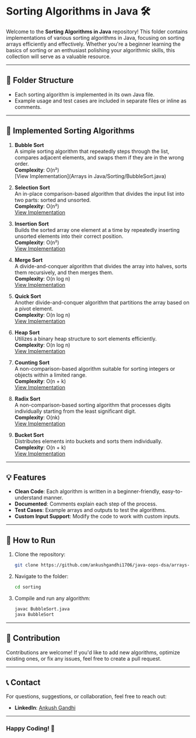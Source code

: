 # Sorting Algorithms in Java 🛠️

Welcome to the **Sorting Algorithms in Java** repository! This folder contains implementations of various sorting algorithms in Java, focusing on sorting arrays efficiently and effectively. Whether you're a beginner learning the basics of sorting or an enthusiast polishing your algorithmic skills, this collection will serve as a valuable resource.

---

## 📂 Folder Structure

- Each sorting algorithm is implemented in its own Java file.
- Example usage and test cases are included in separate files or inline as comments.

---

## 📜 Implemented Sorting Algorithms

1. **Bubble Sort**  
   A simple sorting algorithm that repeatedly steps through the list, compares adjacent elements, and swaps them if they are in the wrong order.  
   **Complexity**: O(n²)  
   [View Implementation](Arrays in Java/Sorting/BubbleSort.java)

2. **Selection Sort**  
   An in-place comparison-based algorithm that divides the input list into two parts: sorted and unsorted.  
   **Complexity**: O(n²)  
   [View Implementation]([link-to-file](https://github.com/ankushgandhi1706/Java-OOPS-DSA/blob/main/Arrays%20in%20Java/Sorting/BubbleSort.java))

3. **Insertion Sort**  
   Builds the sorted array one element at a time by repeatedly inserting unsorted elements into their correct position.  
   **Complexity**: O(n²)  
   [View Implementation](link-to-file)

4. **Merge Sort**  
   A divide-and-conquer algorithm that divides the array into halves, sorts them recursively, and then merges them.  
   **Complexity**: O(n log n)  
   [View Implementation](link-to-file)

5. **Quick Sort**  
   Another divide-and-conquer algorithm that partitions the array based on a pivot element.  
   **Complexity**: O(n log n)  
   [View Implementation](link-to-file)

6. **Heap Sort**  
   Utilizes a binary heap structure to sort elements efficiently.  
   **Complexity**: O(n log n)  
   [View Implementation](link-to-file)

7. **Counting Sort**  
   A non-comparison-based algorithm suitable for sorting integers or objects within a limited range.  
   **Complexity**: O(n + k)  
   [View Implementation](link-to-file)

8. **Radix Sort**  
   A non-comparison-based sorting algorithm that processes digits individually starting from the least significant digit.  
   **Complexity**: O(nk)  
   [View Implementation](link-to-file)

9. **Bucket Sort**  
   Distributes elements into buckets and sorts them individually.  
   **Complexity**: O(n + k)  
   [View Implementation](link-to-file)

---

## 💡 Features

- **Clean Code**: Each algorithm is written in a beginner-friendly, easy-to-understand manner.  
- **Documented**: Comments explain each step of the process.  
- **Test Cases**: Example arrays and outputs to test the algorithms.  
- **Custom Input Support**: Modify the code to work with custom inputs.

---

## 🔧 How to Run

1. Clone the repository:  
   ```bash
   git clone https://github.com/ankushgandhi1706/java-oops-dsa/arrays-in-java/sorting.git
   ```
2. Navigate to the folder:  
   ```bash
   cd sorting
   ```
3. Compile and run any algorithm:  
   ```bash
   javac BubbleSort.java  
   java BubbleSort
   ```

---

## 🎯 Contribution

Contributions are welcome! If you'd like to add new algorithms, optimize existing ones, or fix any issues, feel free to create a pull request.

---

## 📞 Contact

For questions, suggestions, or collaboration, feel free to reach out:    
- **LinkedIn**: [Ankush Gandhi](https://www.linkedin.com/in/ankush-gandhi-045a7122a)  

---

### Happy Coding! 🚀
